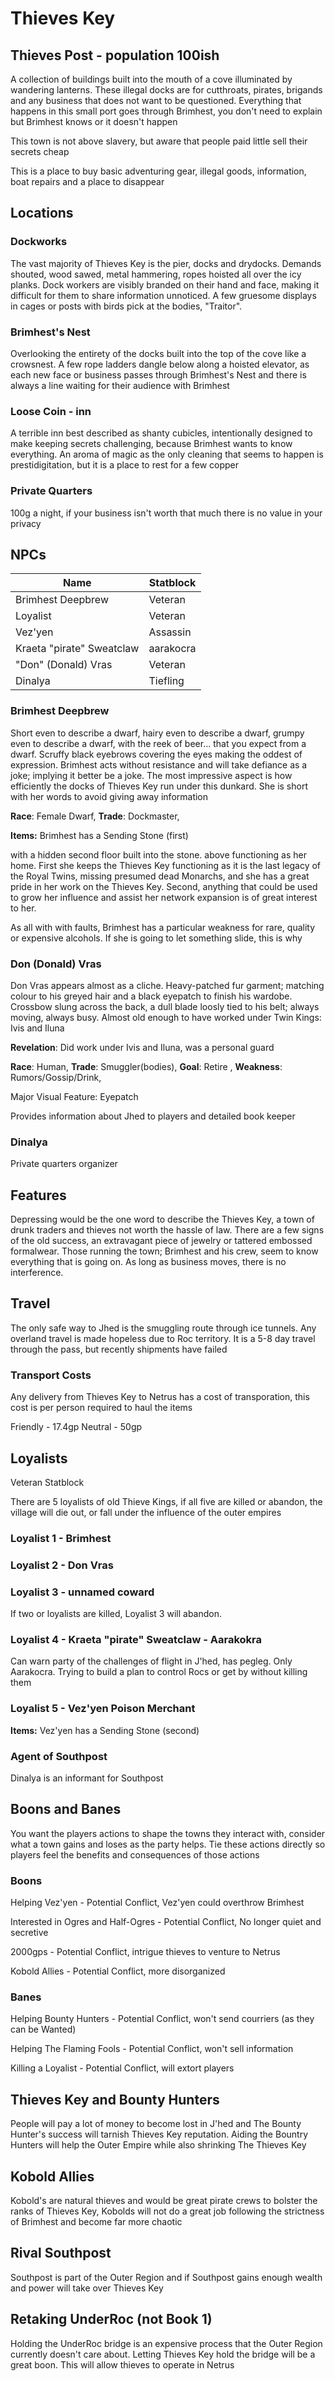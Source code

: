 # Thieves Key

## Thieves Post - population 100ish

A collection of buildings built into the mouth of a cove illuminated by wandering lanterns. These illegal docks are for cutthroats, pirates, brigands and any business that does not want to be questioned. Everything that happens in this small port goes through Brimhest, you don't need to explain but Brimhest knows or it doesn't happen

This town is not above slavery, but aware that people paid little sell their secrets cheap

This is a place to buy basic adventuring gear, illegal goods, information, boat repairs and a place to disappear

## Locations

### Dockworks

The vast majority of Thieves Key is the pier, docks and drydocks. Demands shouted, wood sawed, metal hammering, ropes hoisted all over the icy planks. Dock workers are visibly branded on their hand and face, making it difficult for them to share information unnoticed. A few gruesome displays in cages or posts with birds pick at the bodies, "Traitor". 

### Brimhest's Nest

Overlooking the entirety of the docks built into the top of the cove like a crowsnest. A few rope ladders dangle below along a hoisted elevator, as each new face or business passes through Brimhest's Nest and there is always a line waiting for their audience with Brimhest  

### Loose Coin - inn

A terrible inn best described as shanty cubicles, intentionally designed to make keeping secrets challenging, because Brimhest wants to know everything. An aroma of magic as the only cleaning that seems to happen is prestidigitation, but it is a place to rest for a few copper

### Private Quarters

100g a night, if your business isn't worth that much there is no value in your privacy

## NPCs

|Name | Statblock |
|-- |-- |
|Brimhest Deepbrew | Veteran |
|Loyalist | Veteran |
|Vez'yen | Assassin |
| Kraeta "pirate" Sweatclaw  | aarakocra |
| "Don" (Donald) Vras  | Veteran |
| Dinalya  | Tiefling |


### Brimhest Deepbrew

Short even to describe a dwarf, hairy even to describe a dwarf, grumpy even to describe a dwarf, with the reek of beer... that you expect from a dwarf. Scruffy black eyebrows covering the eyes making the oddest of expression. Brimhest acts without resistance and will take defiance as a joke; implying it better be a joke. The most impressive aspect is how efficiently the docks of Thieves Key run under this dunkard. She is short with her words to avoid giving away information

**Race**: Female Dwarf, **Trade**: Dockmaster,

**Items:** Brimhest has a Sending Stone (first)

with a hidden second floor built into the stone. above functioning as her home. First she keeps the Thieves Key functioning as it is the last legacy of the Royal Twins, missing presumed dead Monarchs, and she has a great pride in her work on the Thieves Key. Second, anything that could be used to grow her influence and assist her network expansion is of great interest to her.

As all with with faults, Brimhest has a particular weakness for rare, quality or expensive alcohols. If she is going to let something slide, this is why

### Don (Donald) Vras

Don Vras appears almost as a cliche. Heavy-patched fur garment; matching colour to his greyed hair and a black eyepatch to finish his wardobe. Crossbow slung across the back, a dull blade loosly tied to his belt; always moving, always busy. Almost old enough to have worked under Twin Kings: Ivis and Iluna

**Revelation**: Did work under Ivis and Iluna, was a personal guard

**Race**: Human, **Trade**: Smuggler(bodies), **Goal**: Retire , **Weakness**: Rumors/Gossip/Drink,

Major Visual Feature: Eyepatch

Provides information about Jhed to players and detailed book keeper

### Dinalya
Private quarters organizer

## Features

Depressing would be the one word to describe the Thieves Key, a town of drunk traders and thieves not worth the hassle of law. There are a few signs of the old success, an extravagant piece of jewelry or tattered embossed formalwear. Those running the town; Brimhest and his crew, seem to know everything that is going on. As long as business moves, there is no interference. 

## Travel

The only safe way to Jhed is the smuggling route through ice tunnels. Any overland travel is made hopeless due to Roc territory. It is a 5-8 day travel through the pass, but recently shipments have failed

### Transport Costs

Any delivery from Thieves Key to Netrus has a cost of transporation, this cost is per person required to haul the items

Friendly - 17.4gp
Neutral - 50gp

## Loyalists

Veteran Statblock

There are 5 loyalists of old Thieve Kings, if all five are killed or abandon, the village will die out, or fall under the influence of the outer empires

### Loyalist 1 - Brimhest

### Loyalist 2 - Don Vras

### Loyalist 3 - unnamed coward

If two or loyalists are killed, Loyalist 3 will abandon.

### Loyalist 4 -  Kraeta "pirate" Sweatclaw - Aarakokra

Can warn party of the challenges of flight in J'hed, has pegleg. Only Aarakocra. Trying to build a plan to control Rocs or get by without killing them

### Loyalist 5 - Vez'yen Poison Merchant

**Items:** Vez'yen has a Sending Stone (second)

### Agent of Southpost
Dinalya is an informant for Southpost

## Boons and Banes

You want the players actions to shape the towns they interact with, consider what a town gains and loses as the party helps. Tie these actions directly so players feel the benefits and consequences of those actions

### Boons

Helping Vez'yen - Potential Conflict, Vez'yen could overthrow Brimhest

Interested in Ogres and Half-Ogres - Potential Conflict, No longer quiet and secretive

2000gps - Potential Conflict, intrigue thieves to venture to Netrus

Kobold Allies - Potential Conflict, more disorganized

### Banes

Helping Bounty Hunters - Potential Conflict, won't send courriers (as they can be Wanted)

Helping The Flaming Fools - Potential Conflict, won't sell information

Killing a Loyalist - Potential Conflict, will extort players

## Thieves Key and Bounty Hunters

People will pay a lot of money to become lost in J'hed and The Bounty Hunter's success will tarnish Thieves Key reputation. Aiding the Bountry Hunters will help the Outer Empire while also shrinking The Thieves Key

## Kobold Allies

Kobold's are natural thieves and would be great pirate crews to bolster the ranks of Thieves Key, Kobolds will not do a great job following the strictness of Brimhest and become far more chaotic

## Rival Southpost

Southpost is part of the Outer Region and if Southpost gains enough wealth and power will take over Thieves Key

## Retaking UnderRoc (not Book 1)

Holding the UnderRoc bridge is an expensive process that the Outer Region currently doesn't care about. Letting Thieves Key hold the bridge will be a great boon. This will allow thieves to operate in Netrus
